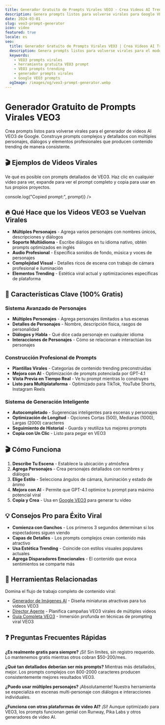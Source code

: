 ```yaml
---
title: Generador Gratuito de Prompts Virales VEO3 - Crea Videos AI Trending
description: Genera prompts listos para volverse virales para Google VEO3 AI. Herramienta gratuita con plantillas virales, constructor de prompts complejos y técnicas probadas para contenido trending consistente.
date: 2024-03-01
slug: veo3-prompt-generator
icon: video
featured: true
locale: es
seo:
  title: Generador Gratuito de Prompts Virales VEO3 | Crea Videos AI Trending | SuperDuperAI
  description: Genera prompts listos para volverse virales para el modelo de video AI VEO3 de Google. Herramienta gratuita con plantillas virales, estructuras de prompts complejas y técnicas probadas para contenido trending.
  keywords:
    - VEO3 prompts virales
    - herramienta gratuita VEO3 prompt
    - VEO3 prompts trending
    - generador prompts virales
    - Google VEO3 prompts
  ogImage: /images/og/veo3-prompt-generator.webp
---
```



# Generador Gratuito de Prompts Virales VEO3

Crea prompts listos para volverse virales para el generador de videos AI VEO3 de Google. Construye prompts complejos y detallados con múltiples personajes, diálogos y elementos profesionales que producen contenido trending de manera consistente.

## 🎬 Ejemplos de Videos Virales

Ve qué es posible con prompts detallados de VEO3. Haz clic en cualquier video para ver, expande para ver el prompt completo y copia para usar en tus propios proyectos.

 console.log("Copied prompt:", prompt)}
/>



## 🔥 Qué Hace que los Videos VEO3 se Vuelvan Virales

- **Múltiples Personajes** - Agrega varios personajes con nombres únicos, descripciones y diálogos
- **Soporte Multiidioma** - Escribe diálogos en tu idioma nativo, obtén prompts optimizados en inglés
- **Audio Profesional** - Especifica sonidos de fondo, música y voces de personajes
- **Complejidad Visual** - Detalles ricos de escena con trabajo de cámara profesional e iluminación
- **Elementos Trending** - Estética viral actual y optimizaciones específicas de plataforma

## 🚀 Características Clave (100% Gratis)

### Sistema Avanzado de Personajes

- **Múltiples Personajes** - Agrega personajes ilimitados a tus escenas
- **Detalles de Personajes** - Nombre, descripción física, rasgos de personalidad
- **Diálogos y Habla** - Qué dice cada personaje en cualquier idioma
- **Interacciones de Personajes** - Cómo se relacionan e interactúan los personajes

### Construcción Profesional de Prompts

- **Plantillas Virales** - Categorías de contenido trending preconstruidas
- **Mejora con AI** - Optimización de prompts potenciada por GPT-4.1
- **Vista Previa en Tiempo Real** - Ve tu prompt mientras lo construyes
- **Listo para Multiplataforma** - Optimizado para TikTok, YouTube Shorts, Instagram Reels

### Sistema de Generación Inteligente

- **Autocompletado** - Sugerencias inteligentes para escenas y personajes
- **Optimización de Longitud** - Opciones Cortas (500), Medianas (1000), Largas (2000) caracteres
- **Seguimiento de Historial** - Guarda y reutiliza tus mejores prompts
- **Copia con Un Clic** - Listo para pegar en VEO3

## 🎬 Cómo Funciona

1. **Describe Tu Escena** - Establece la ubicación y atmósfera
2. **Agrega Personajes** - Crea personajes detallados con nombres y diálogos
3. **Elige Estilo** - Selecciona ángulos de cámara, iluminación y estado de ánimo
4. **Mejora con AI** - Permite que GPT-4.1 optimice tu prompt para máximo potencial viral
5. **Copia y Crea** - Usa en [Google VEO3](https://labs.google/fx/tools/video-fx) para generar tu video

## 💡 Consejos Pro para Éxito Viral

- **Comienza con Ganchos** - Los primeros 3 segundos determinan si los espectadores siguen viendo
- **Capas de Detalles** - Los prompts complejos crean contenido más atractivo
- **Usa Estética Trending** - Coincide con estilos visuales populares actuales
- **Agrega Disparadores Emocionales** - El contenido que evoca sentimientos se comparte más

## 🔗 Herramientas Relacionadas

Domina el flujo de trabajo completo de contenido viral:

- [Generador de Imágenes AI](/es/tool/image-generator "Crea miniaturas virales y concept art") - Diseña miniaturas atractivas para tus videos VEO3
- [Director Agente](/es/tool/agent-director "Planifica campañas de video virales") - Planifica campañas VEO3 virales de múltiples videos
- [Guía Completa VEO3](/es/blog/veo3 "Domina VEO3 para éxito viral") - Inmersión profunda en técnicas de prompting viral VEO3

## ❓ Preguntas Frecuentes Rápidas

**¿Es realmente gratis para siempre?**
¡Sí! Sin límites, sin registro requerido. Lo mantenemos gratis mientras otros cobran $50-200/mes.

**¿Qué tan detallados deberían ser mis prompts?**
Mientras más detallados, mejor. Los prompts complejos con 800-2000 caracteres producen consistentemente mejores resultados VEO3.

**¿Puedo usar múltiples personajes?**
¡Absolutamente! Nuestra herramienta se especializa en escenas multi-personaje con diálogos e interacciones individuales.

**¿Funciona con otras plataformas de video AI?**
¡Sí! Aunque optimizado para VEO3, los prompts funcionan genial con Runway, Pika Labs y otros generadores de video AI.
